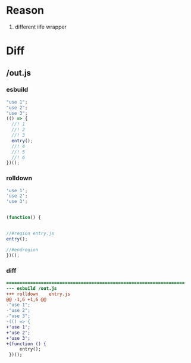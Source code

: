 # Reason
1. different iife wrapper
# Diff
## /out.js
### esbuild
```js
"use 1";
"use 2";
"use 3";
(() => {
  //! 1
  //! 2
  //! 3
  entry();
  //! 4
  //! 5
  //! 6
})();
```
### rolldown
```js
'use 1';
'use 2';
'use 3';


(function() {


//#region entry.js
entry();

//#endregion
})();
```
### diff
```diff
===================================================================
--- esbuild	/out.js
+++ rolldown	entry.js
@@ -1,6 +1,6 @@
-"use 1";
-"use 2";
-"use 3";
-(() => {
+'use 1';
+'use 2';
+'use 3';
+(function () {
     entry();
 })();

```